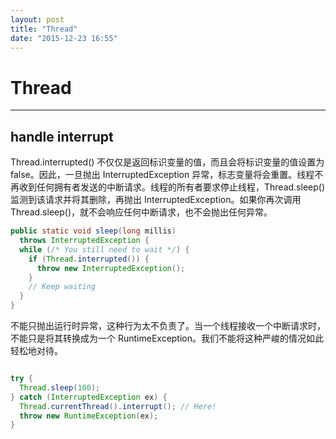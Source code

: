 ```yaml
---
layout: post
title: "Thread"
date: "2015-12-23 16:55"
---
```

# Thread
-------------------------
## **handle interrupt**
Thread.interrupted() 不仅仅是返回标识变量的值，而且会将标识变量的值设置为 false。因此，一旦抛出 InterruptedException 异常，标志变量将会重置。线程不再收到任何拥有者发送的中断请求。线程的所有者要求停止线程，Thread.sleep() 监测到该请求并将其删除，再抛出 InterruptedException。如果你再次调用 Thread.sleep()，就不会响应任何中断请求，也不会抛出任何异常。

```java
public static void sleep(long millis)
  throws InterruptedException {
  while (/* You still need to wait */) {
    if (Thread.interrupted()) {
      throw new InterruptedException();
    }
    // Keep waiting
  }
}
```
不能只抛出运行时异常，这种行为太不负责了。当一个线程接收一个中断请求时，不能只是将其转换成为一个 RuntimeException。我们不能将这种严峻的情况如此轻松地对待。
```java

try {
  Thread.sleep(100);
} catch (InterruptedException ex) {
  Thread.currentThread().interrupt(); // Here!
  throw new RuntimeException(ex);
}
```
